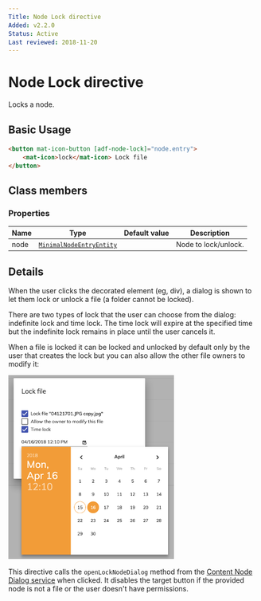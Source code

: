 ```yaml
---
Title: Node Lock directive
Added: v2.2.0
Status: Active
Last reviewed: 2018-11-20
---
```


# Node Lock directive

Locks a node.

## Basic Usage

```html
<button mat-icon-button [adf-node-lock]="node.entry">
    <mat-icon>lock</mat-icon> Lock file
</button>
```

## Class members

### Properties

| Name | Type | Default value | Description |
| ---- | ---- | ------------- | ----------- |
| node | [`MinimalNodeEntryEntity`](../content-services/document-library.model.md) |  | Node to lock/unlock. |

## Details

When the user clicks the decorated element (eg, div), a dialog is shown to let them lock
or unlock a file (a folder cannot be locked).

There are two types of lock that the user can choose from the dialog: indefinite lock and time lock. The time lock will expire at the specified time
but the indefinite lock remains in place until the user cancels it.

When a file is locked it can be locked and unlocked by default only by the user that creates the lock but you can also allow the other file owners to modify it:

![adf-lock](../docassets/images/lock-directive.png)

This directive calls the `openLockNodeDialog` method from the
[Content Node Dialog service](content-node-dialog.service.md)
when clicked.
It disables the target button if the provided node is not a file or the user doesn't
have permissions.
